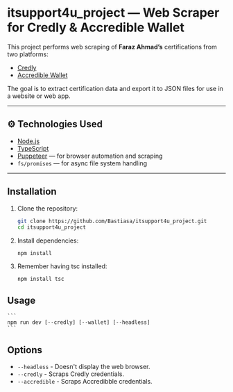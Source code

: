 # itsupport4u_project — Web Scraper for Credly & Accredible Wallet

This project performs web scraping of **Faraz Ahmad’s** certifications from two platforms:

- [Credly](https://www.credly.com/users/faraz-ahmad.a5935bd3/badges#credly)
- [Accredible Wallet](https://www.credential.net/profile/farazahmad283861/wallet)

The goal is to extract certification data and export it to JSON files for use in a website or web app.

---

## ⚙️ Technologies Used

- [Node.js](https://nodejs.org/)
- [TypeScript](https://www.typescriptlang.org/)
- [Puppeteer](https://pptr.dev/) — for browser automation and scraping
- `fs/promises` — for async file system handling

---

## Installation

1. Clone the repository:
    ```bash
    git clone https://github.com/Bastiasa/itsupport4u_project.git
    cd itsupport4u_project
    ```

2. Install dependencies:
    ```
    npm install
    ```

3. Remember having tsc installed:
    ```
    npm install tsc
    ```


## Usage

    ```
    npm run dev [--credly] [--wallet] [--headless]
    ```

## Options

- ```--headless``` - Doesn't display the web browser.
- ```--credly``` - Scraps Credly credentials.
- ```--accredible``` - Scraps Accredibble credentials.
